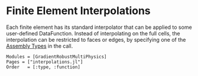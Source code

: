 
# Finite Element Interpolations

Each finite element has its standard interpolator that can be applied to some user-defined DataFunction. Instead of interpolating on the full cells, the interpolation can be restricted to faces or edges, by specifying one of the [Assembly Types](@ref) in the call.

```@autodocs
Modules = [GradientRobustMultiPhysics]
Pages = ["interpolations.jl"]
Order   = [:type, :function]
```
